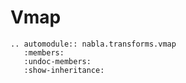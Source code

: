 # Vmap

```{eval-rst}
.. automodule:: nabla.transforms.vmap
   :members:
   :undoc-members:
   :show-inheritance:
```
